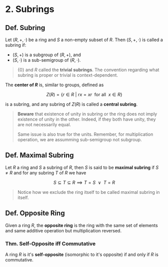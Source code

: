 # 2. Subrings

## Def. Subring

Let $(R, +, \cdot)$ be a ring and $S$ a non-empty subset of $R$. Then $(S, +, \cdot)$ is called a subring if:

* $(S, +)$ is a subgroup of $(R, +)$, and
* $(S, \cdot)$ is a sub-semigroup of $(R, \cdot)$.

> $\{0\}$ and $R$ called the **trivial subrings**. The convention regarding what subring is proper or trivial is context-dependent.

The **center of $R$** is, similar to groups, defined as

$$
Z(R) = \{ r \in R \> | \> rx=xr \enspace \text{for all} \enspace x \in R \}
$$

is a subring, and any subring of $Z(R)$ is called a **central subring**.

> **Beware** that existence of unity in subring or the ring does not imply existence of unity in the other. Indeed, if they both have unity, they are not necessarily equal.
>
> Same issue is also true for the units. Remember, for multiplication operation, we are assumming sub-semigroup not subgroup.

## Def. Maximal Subring

Let $R$ a ring and $S$ a subring of $R$, then $S$ is said to be **maximal subring** if $S \neq R$ and for any subring $T$ of $R$ we have

$$
S \subseteq T \subseteq R
\implies
T=S \enspace \lor \enspace T = R
$$

> Notice how we exclude the ring itself to be called maximal subring in itself.

## Def. Opposite Ring

Given a ring $R$, the **opposite ring** is the ring with the same set of elements and same additive operation but multiplication reversed.

### Thm. Self-Opposite iff Commutative

A ring $R$ is it's **self-opposite** (isomorphic to it's opposite) if and only if $R$ is commutative.
